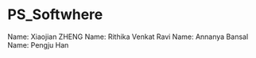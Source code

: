 # PS_Softwhere

Name: Xiaojian ZHENG
Name: Rithika Venkat Ravi
Name: Annanya Bansal
Name: Pengju Han
